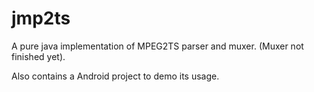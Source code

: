 # jmp2ts
A pure java implementation of MPEG2TS parser and muxer. (Muxer not finished yet).

Also contains a Android project to demo its usage.

